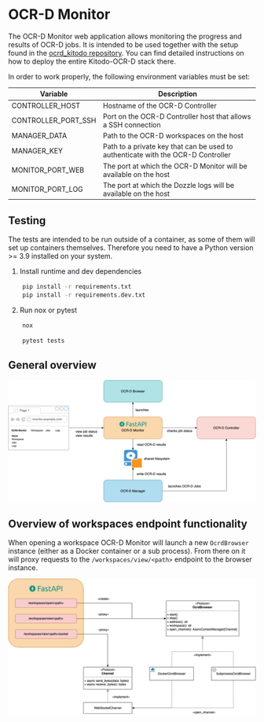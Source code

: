 # OCR-D Monitor

The OCR-D Monitor web application allows monitoring the progress and results of OCR-D jobs.
It is intended to be used together with the setup found in the [ocrd_kitodo repository](https://github.com/slub/ocrd_kitodo).
You can find detailed instructions on how to deploy the entire Kitodo-OCR-D stack there.

In order to work properly, the following environment variables must be set:

| Variable            | Description                                                                      |
| ------------------- | -------------------------------------------------------------------------------- |
| CONTROLLER_HOST     | Hostname of the OCR-D Controller                                                 |
| CONTROLLER_PORT_SSH | Port on the OCR-D Controller host that allows a SSH connection                   |
| MANAGER_DATA        | Path to the OCR-D workspaces on the host                                         |
| MANAGER_KEY         | Path to a private key that can be used to authenticate with the OCR-D Controller |
| MONITOR_PORT_WEB    | The port at which the OCR-D Monitor will be available on the host                |
| MONITOR_PORT_LOG    | The port at which the Dozzle logs will be available on the host                  |

## Testing

The tests are intended to be run outside of a container, as some of them will set up containers themselves.
Therefore you need to have a Python version >= 3.9 installed on your system.

1. Install runtime and dev dependencies

```bash
    pip install -r requirements.txt
    pip install -r requirements.dev.txt
```

2. Run nox or pytest

```bash
    nox
```

```bash
    pytest tests
```

## General overview

![](docs/img/monitor-overview.png)

## Overview of workspaces endpoint functionality

When opening a workspace OCR-D Monitor will launch a new `OcrdBrowser` instance (either as a Docker container or a sub process).
From there on it will proxy requests to the `/workspaces/view/<path>` endpoint to the browser instance.

![](docs/img/workspaces-endpoint.png)
